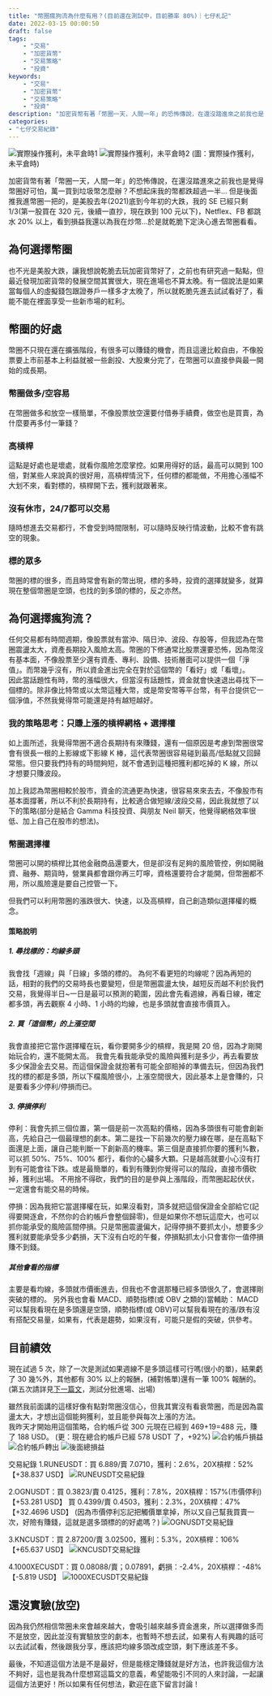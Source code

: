 ```yaml
---
title: "幣圈瘋狗流為什麼有用？(目前還在測試中，目前勝率 80%)｜七仔札記"
date: 2022-03-15 00:00:50
draft: false
tags: 
    - "交易"
    - "加密貨幣"
    - "交易策略"
    - "投資"
keywords:
    - "交易"
    - "加密貨幣"
    - "交易策略"
    - "投資"
description: "加密貨幣有著「幣圈一天，人間一年」的恐怖傳說，在還沒踏進來之前我也是覺得幣圈好可怕...但是後面推我進幣圈一把的，是美股的大跌，看到損益我還以為我在炒幣...於是就乾脆下定決心進去幣圈看看。"
categories:
- "七仔交易紀錄"
---
```

![實際操作獲利，未平倉時1](https://i.imgur.com/L53FDdf.png)
![實際操作獲利，未平倉時2](https://i.imgur.com/IzIlp4j.png)
(圖：實際操作獲利，未平倉時)

加密貨幣有著「幣圈一天，人間一年」的恐怖傳說，在還沒踏進來之前我也是覺得幣圈好可怕，萬一買到垃圾幣怎麼辦？不想起床我的幣都跌超過一半...
但是後面推我進幣圈一把的，是美股去年(2021)底到今年初的大跌，我的 SE 已經只剩 1/3(第一股買在 320 元，後續一直抄，現在跌到 100 元以下)，Netflex、FB 都跳水 20% 以上，看到損益我還以為我在炒幣...於是就乾脆下定決心進去幣圈看看。

## 為何選擇幣圈
也不光是美股大跌，讓我想說乾脆去玩加密貨幣好了，之前也有研究過一點點，但最近發現加密貨幣的發展空間其實很大，現在進場也不算太晚。有一個說法是如果當每個人的虛擬錢包跟證券戶一樣多才太晚了，所以就乾脆先進去試試看好了，看能不能在裡面享受一些新市場的紅利。  

## 幣圈的好處
幣圈不只現在還在擴張階段，有很多可以賺錢的機會，而且這邊比較自由，不像股票要上市前基本上利益就被一些創投、大股東分完了，在幣圈可以直接參與最一開始的成長期。
### 幣圈做多/空容易
在幣圈做多和放空一樣簡單，不像股票放空還要付借券手續費，做空也是買賣，為什麼要再多付一筆錢？
### 高槓桿
這點是好處也是壞處，就看你風險怎麼掌控。如果用得好的話，最高可以開到 100 倍，對某些人來說真的很好用，高槓桿情況下，任何標的都能做，不用擔心漲幅不大划不來，看對標的，槓桿開下去，獲利就跟著來。
### 沒有休市，24/7都可以交易
隨時想進去交易都行，不會受到時間限制，可以隨時反映行情波動，比較不會有跳空的現象。  

### 標的眾多
幣圈的標的很多，而且時常會有新的幣出現，標的多時，投資的選擇就變多，就算現在整個幣圈是空頭，也找的到多頭的標的，反之亦然。  

## 為何選擇瘋狗流？
任何交易都有時間週期，像股票就有當沖、隔日沖、波段、存股等，但我認為在幣圈震盪太大，資產長期投入風險太高。幣圈的下修通常比股票還要恐怖，因為幣沒有基本面，不像股票至少還有資產、專利、設備、技術層面可以提供一個「淨值」。而幣幾乎沒有，所以資金進出完全在對於這個幣的「看好」或「看壞」。  
因此當話題性有時，幣的漲幅很大，但當沒有話題性，資金就會快速退出尋找下一個標的。除非像比特幣或以太幣這種大幣，或是幣安幣等平台幣，有平台提供它一個淨值，不然我覺得幣可能還是持有越短越好。  


### 我的策略思考：只賺上漲的槓桿網格 + 選擇權
如上面所述，我覺得幣圈不適合長期持有來賺錢，還有一個原因是考慮到幣圈很常會有很長一根的上影線或下影線 K 棒，這代表幣圈很容易碰到最高/低點就又回歸常態。但只要我們持有的時間夠短，就不會遇到這種把獲利都吃掉的 K 線，所以才想要只賺波段。  

加上我認為幣圈相較於股市，資金的流通更為快速，很容易來來去去，不像股市有基本面撐著，所以不利於長期持有，比較適合做短線/波段交易，因此我就想了以下的策略(部分是結合 Gamma 科技投資、與朋友 Neil 聊天，他覺得網格效率很低、加上自己在股市的想法)。

### 幣圈選擇權
幣圈可以開的槓桿比其他金融商品還要大，但是卻沒有足夠的風險管控，例如開融資、融券、期貨時，營業員都會跟你再三叮嚀，資格還要符合才能開，但幣圈都不用，所以風險還是要自己控管一下。  

但我們可以利用幣圈的漲跌很大、快速，以及高槓桿，自己創造類似選擇權的概念。  
#### 策略說明
##### 1. 尋找標的：均線多頭
   我會找「週線」與「日線」多頭的標的。
   為何不看更短的均線呢？因為再短的話，相對的我們的交易時長也要變短，但是幣圈震盪太快，越短反而越不利於我們交易，我覺得半日~一日是最可以預測的範圍，因此會先看週線，再看日線，確定都多頭，再去觀察 4 小時、1 小時的均線，也是多頭就會直接市價買入。
   
##### 2. 買「這個幣」的上漲空間
   我會直接把它當作選擇權在玩，看你要開多少的槓桿，我是開 20 倍，因為才剛開始玩合約，還不能開太高。
   我會先看我能承受的風險與獲利是多少，再去看要放多少保證金去交易。而這個保證金就抱著有可能全部賠掉的準備去玩，但因為我們找的標的都是多頭，所以下檔風險很小，上漲空間很大，因此基本上是會賺的，只是要看多少停利/停損而已。  
   
##### 3. 停損停利
   停利：我會先抓三個位置，第一個是前一次高點的價格，因為多頭很有可能會創新高，先給自己一個最理想的劇本。第二是找一下前幾次的壓力線在哪，是在高點下面還是上面，讓自己能判斷一下創新高的機率。第三個是直接抓你要的獲利%數，可以抓 50%、75%、100% 都行，看你的心臟多大顆。只是越高就要小心沒有打到有可能會往下跌。或是最簡單的，看到有賺到你覺得可以的階段，直接市價砍掉，獲利出場。
   不用捨不得砍，我們的目的是參與上漲階段，而幣圈起起伏伏，一定還會有能交易的時候。  
   
   停損：因為我把它當選擇權在玩，如果沒看對，頂多就把這個保證金全部給它(記得要開逐倉，不然你的合約帳戶會整個歸零)，但是如果你不想玩這麼大，也可以抓你能承受的風險區間停損。只是幣圈震盪偏大，記得停損不要抓太小，想要多少獲利就要能承受多少虧損，天下沒有白吃的午餐，停損點抓太小只會害你一值停損賺不到錢。  
   
##### 其他會看的指標
主要是看均線，多頭就市價衝進去，但我也不會選那種已經多頭很久了，會選擇剛突破的標的。
另外我也會看 MACD、順勢指標(或 OBV 之類的)當輔助：
MACD 可以幫我看現在是多頭還是空頭，順勢指標(或 OBV)可以幫我看現在的漲/跌有沒有搭配交易量，如果有，代表是趨勢，如果沒有，可能只是假的突破，供參考。

## 目前績效
現在試過 5 次，除了一次是測試如果週線不是多頭這樣可行嗎(很小的單)，結果虧了 30 幾%外，其他都有 30% 以上的報酬，(補對帳單)還有一筆 100% 報酬的。  
(第五次請詳見<a href="https://andywei1123.github.io/post/cryptotrade2/" target="_blank">下一篇文</a>，測試分批進場、出場)

雖然我前面講的這樣好像有點對幣圈沒信心，但我其實沒有看衰幣圈，而是因為震盪太大，才想出這個能夠獲利，並且能參與每次上漲的方法。  
我昨天才開始用這個策略，合約帳戶從 300 元現在已經到 469+19=488 元，賺了 188 USD。
(更：現在總合約帳戶已經 578 USDT 了，+92%)
![合約帳戶損益](https://i.imgur.com/xpBw7qU.png)
![合約帳戶轉出](https://i.imgur.com/O5WtdeN.png)
![後面總損益](https://i.imgur.com/SduWOF6.png)

交易紀錄
1.RUNEUSDT：買 6.889/賣 7.0710，獲利：2.6%，20X槓桿：52% 【+38.837 USD】
![RUNEUSDT交易紀錄](https://i.imgur.com/LfH899h.png)

2.OGNUSDT：買 0.3823/賣 0.4125，獲利：7.8%，20X槓桿：157%(市價停利) 【+53.281 USD】
買 0.4399/賣 0.4503，獲利：2.3%，20X槓桿：47% 【+32.4696 USD】
(因為市價停利忘記把觸價單拿掉，所以又自己幫我買賣一次，好險有賺錢，這就是選多頭標的的好處嗎？)
![OGNUSDT交易紀錄](https://i.imgur.com/JN2KLdW.png)

3.KNCUSDT：買 2.87200/賣 3.02500，獲利：5.3%，20X槓桿：106%  【+65.637 USD】
![KNCUSDT交易紀錄](https://i.imgur.com/f9xVl9p.png)

4.1000XECUSDT：買 0.08088/賣；0.07891，虧損：-2.4%，20X槓桿：-48% 【-5.819 USD】
![1000XECUSDT交易紀錄](https://i.imgur.com/157aBVB.png)




## 還沒實驗(放空)
因為我仍然相信幣圈未來會越來越大，會吸引越來越多資金進來，所以選擇做多而不是放空，因此並沒有實驗放空的劇本，也暫時不想去試，如果有人有興趣的話可以去試試看，然後跟我分享，應該把均線多頭改成空頭，剩下應該差不多。  

最後，不知道這個方法是不是最好，但是能穩定賺錢就是好方法，也許我這個方法不夠好，這也是我為什麼想寫這篇文的意義，希望能吸引不同的人來討論，一起讓這個方法更好！所以如果有任何想法，歡迎在底下留言討論！  